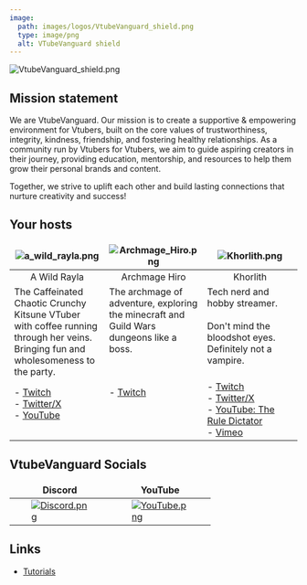 ```yaml
---
image:
  path: images/logos/VtubeVanguard_shield.png
  type: image/png
  alt: VTubeVanguard shield
---
```

<style>
img[alt="VtubeVanguard_shield.png"] { 
  max-width:  750px; 
  display: block;
  margin-left: auto;
  margin-right: auto;
}
</style>

![VtubeVanguard_shield.png](images/logos/VtubeVanguard_shield.png)

## Mission statement

We are VtubeVanguard. Our mission is to create a supportive & empowering environment for Vtubers, built on the core values of trustworthiness, integrity, kindness, friendship, and fostering healthy relationships. As a community run by Vtubers for Vtubers, we aim to guide aspiring creators in their journey, providing education, mentorship, and resources to help them grow their personal brands and content.

Together, we strive to uplift each other and build lasting connections that nurture creativity and success!

## Your hosts

<style>
table {
  width: auto;
  border: none !important;
}
th {
  width: 33%;
  border: none !important;
}
td {
  border: none !important;
}
</style>

| ![a_wild_rayla.png](images/avatars/a_wild_rayla.png)                                                                                                    | ![Archmage_Hiro.png](images/avatars/Archmage_Hiro.png)                                              | ![Khorlith.png](images/avatars/Khorlith.png)                                                                                                                                                              |
| ------------------------------------------------------------------------------------------------------------------------------------------------------- | --------------------------------------------------------------------------------------------------- | --------------------------------------------------------------------------------------------------------------------------------------------------------------------------------------------------------- |
| <center>A Wild Rayla</center>                                                                                                                           | <center>Archmage Hiro</center>                                                                      | <center>Khorlith</center>                                                                                                                                                                                 |
| The Caffeinated Chaotic Crunchy Kitsune VTuber with coffee running through her veins. Bringing fun and wholesomeness to the party.                      | The archmage of adventure, exploring the minecraft and Guild Wars dungeons like a boss.<br><br><br> | Tech nerd and hobby streamer. <br><br>Don't mind the bloodshot eyes. Definitely not a vampire.<br><br>                                                                                                    |
| - [Twitch](https://www.twitch.tv/a_wild_rayla)<br>- [Twitter/X](https://x.com/A_Wild_Rayla)<br>- [YouTube](https://www.youtube.com/@AWildRayla)<br><br> | - [Twitch](https://www.twitch.tv/archmage_hirovt)<br><br><br><br>                                   | - [Twitch](https://www.twitch.tv/khorlith)<br>- [Twitter/X](https://x.com/Khorlith)<br>- [YouTube: The Rule Dictator](https://www.youtube.com/@Khorlith)<br>- [Vimeo](https://vimeo.com/channels/1839287) |

## VtubeVanguard Socials

<style>
img[alt="Discord.png"] {
  max-width: 100px;
  display: block;
  margin-left: auto;
  margin-right: auto;
}
img[alt="YouTube.png"] {
  max-width: 100px;
  display: block;
  margin-left: auto;
  margin-right: auto;
}
</style>

| <center>Discord</center>                                                  | <center>YouTube</center>                                                           |
| ------------------------------------------------------------------------- | ---------------------------------------------------------------------------------- |
| [![Discord.png](images/logos/Discord.png)](https://discord.gg/Bruf6xbzXG) | [![YouTube.png](images/logos/YouTube.png)](https://www.youtube.com/@VtubeVanguard) |
 
## Links

- [Tutorials](tutorials/index.md)

<P><BR></P>
